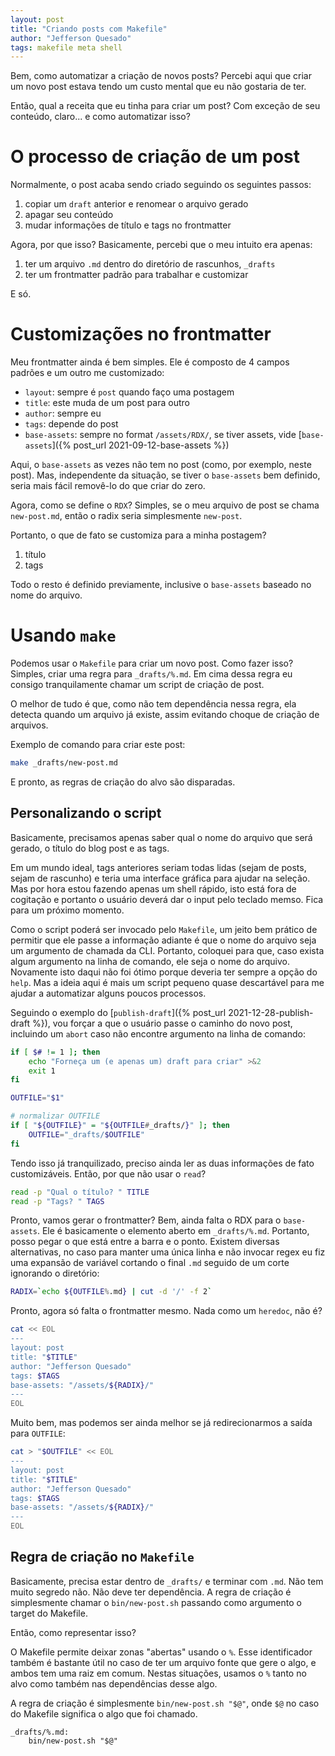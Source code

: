 ```yaml
---
layout: post
title: "Criando posts com Makefile"
author: "Jefferson Quesado"
tags: makefile meta shell
---
```


Bem, como automatizar a criação de novos posts? Percebi aqui que
criar um novo post estava tendo um custo mental que eu não gostaria
de ter.

Então, qual a receita que eu tinha para criar um post? Com exceção
de seu conteúdo, claro... e como automatizar isso?

# O processo de criação de um post

Normalmente, o post acaba sendo criado seguindo os seguintes passos:

1. copiar um `draft` anterior e renomear o arquivo gerado
2. apagar seu conteúdo
3. mudar informações de título e tags no frontmatter

Agora, por que isso? Basicamente, percebi que o meu intuito era apenas:

1. ter um arquivo `.md` dentro do diretório de rascunhos, `_drafts`
2. ter um frontmatter padrão para trabalhar e customizar

E só.

# Customizações no frontmatter

Meu frontmatter ainda é bem simples. Ele é composto de 4 campos padrões e
um outro me customizado:

- `layout`: sempre é `post` quando faço uma postagem
- `title`: este muda de um post para outro
- `author`: sempre eu
- `tags`: depende do post
- `base-assets`: sempre no format `/assets/RDX/`, se tiver assets, vide [`base-assets`]({% post_url 2021-09-12-base-assets %})

Aqui, o `base-assets` as vezes não tem no post (como, por exemplo, neste post). Mas, independente da
situação, se tiver o `base-assets` bem definido, seria mais fácil removê-lo do que criar do zero.

Agora, como se define o `RDX`? Simples, se o meu arquivo de post se chama `new-post.md`, então
o radix seria simplesmente `new-post`.

Portanto, o que de fato se customiza para a minha postagem?

1. título
2. tags

Todo o resto é definido previamente, inclusive o `base-assets` baseado no nome do arquivo.

# Usando `make`

Podemos usar o `Makefile` para criar um novo post. Como fazer isso? Simples, criar uma regra
para `_drafts/%.md`. Em cima dessa regra eu consigo tranquilamente chamar um script de criação
de post.

O melhor de tudo é que, como não tem dependência nessa regra, ela detecta quando um arquivo já
existe, assim evitando choque de criação de arquivos.

Exemplo de comando para criar este post:

```bash
make _drafts/new-post.md
```

E pronto, as regras de criação do alvo são disparadas.

## Personalizando o script

Basicamente, precisamos apenas saber qual o nome do arquivo que será gerado, o título do blog
post e as tags.

Em um mundo ideal, tags anteriores seriam todas lidas (sejam de posts, sejam de rascunho) e teria
uma interface gráfica para ajudar na seleção. Mas por hora estou fazendo apenas um shell rápido,
isto está fora de cogitação e portanto o usuário deverá dar o input pelo teclado memso. Fica para
um próximo momento.

Como o script poderá ser invocado pelo `Makefile`, um jeito bem prático de permitir que ele passe
a informação adiante é que o nome do arquivo seja um argumento de chamada da CLI. Portanto, coloquei
para que, caso exista algum argumento na linha de comando, ele seja o nome do arquivo. Novamente isto
daqui não foi ótimo porque deveria ter sempre a opção do `help`. Mas a ideia aqui é mais um script
pequeno quase descartável para me ajudar a automatizar alguns poucos processos.

Seguindo o exemplo do [`publish-draft`]({% post_url 2021-12-28-publish-draft %}), vou forçar
a que o usuário passe o caminho do novo post, incluindo um `abort` caso não encontre argumento
na linha de comando:

```bash
if [ $# != 1 ]; then
    echo "Forneça um (e apenas um) draft para criar" >&2
    exit 1
fi

OUTFILE="$1"

# normalizar OUTFILE
if [ "${OUTFILE}" = "${OUTFILE#_drafts/}" ]; then
    OUTFILE="_drafts/$OUTFILE"
fi
```

Tendo isso já tranquilizado, preciso ainda ler as duas informações de fato customizáveis. Então,
por que não usar o `read`?

```bash
read -p "Qual o título? " TITLE
read -p "Tags? " TAGS
```

Pronto, vamos gerar o frontmatter? Bem, ainda falta o RDX para o `base-assets`. Ele é basicamente o
elemento aberto em `_drafts/%.md`. Portanto, posso pegar o que está entre a barra e o ponto.
Existem diversas alternativas, no caso para manter uma única linha e não invocar regex eu fiz
uma expansão de variável cortando o final `.md` seguido de um corte ignorando o diretório:

```bash
RADIX=`echo ${OUTFILE%.md} | cut -d '/' -f 2`
```

Pronto, agora só falta o frontmatter mesmo. Nada como um `heredoc`, não é?

```bash
cat << EOL
---
layout: post
title: "$TITLE"
author: "Jefferson Quesado"
tags: $TAGS
base-assets: "/assets/${RADIX}/"
---
EOL
```

Muito bem, mas podemos ser ainda melhor se já redirecionarmos a saída para `OUTFILE`:

```bash
cat > "$OUTFILE" << EOL
---
layout: post
title: "$TITLE"
author: "Jefferson Quesado"
tags: $TAGS
base-assets: "/assets/${RADIX}/"
---
EOL
```

## Regra de criação no `Makefile`

Basicamente, precisa estar dentro de `_drafts/` e terminar com `.md`. Não tem muito segredo
não. Não deve ter dependência. A regra de criação é simplesmente chamar o `bin/new-post.sh`
passando como argumento o target do Makefile.

Então, como representar isso?

O Makefile permite deixar zonas "abertas" usando o `%`. Esse identificador também é bastante
útil no caso de ter um arquivo fonte que gere o algo, e ambos tem uma raiz em comum. Nestas
situações, usamos o `%` tanto no alvo como também nas dependências desse algo.

A regra de criação é simplesmente `bin/new-post.sh "$@"`, onde `$@` no caso do Makefile significa
o algo que foi chamado.

```make
_drafts/%.md:
	bin/new-post.sh "$@"
```
